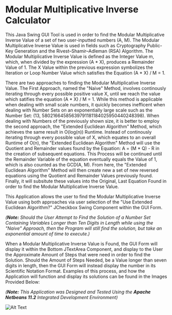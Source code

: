 # Modular Multiplicative Inverse Calculator
This Java Swing GUI Tool is used in order to find the Modular Multiplicative Inverse Value of a set of two user-inputted numbers (A, M). The Modular Multiplicative Inverse Value is used in fields such as Cryptography Public-Key Generation and the Rivest–Shamir–Adleman (RSA) Algorithm. The Modular Multiplicative Inverse Value is defined as the Integer Value m, which, when divided by the expression (A * X), produces a Remainder Value of 1. The X Value within the previous expression symbolizes the Iteration or Loop Number Value which satisfies the Equation (A * X) / M = 1.

There are two approaches to finding the Modular Multiplicative Inverse Value. The First Approach, named the "Naive" Method, involves continously iterating through every possible positive value X, until we reach the value which satifies the equation (A * X) / M = 1. While this method is applicable when dealing with small scale numbers, it quickly becomes inefficent when dealing with Number Sets on an exponentially large scale such as the Number Set: (13, 58021664585639791181184025950440248398). When dealing with Numbers of the previously shown size, it is better to employ the second approach, the "Extended Euclidean Algorithm" Method, which achieves the same result in O(log(n)) Runtime. Instead of continously iterating through every possible value of X, which equates to an overall Runtime of O(n), the "Extended Euclidean Algorithm" Method will use the Quotient and Remainder values found by the Equation: A = (M * Q) - R in the creation of subsequent equations. This Process will be continued until the Remainder Variable of the equation eventually equals the Value of 1, which is also counted as the GCD(A, M). From here, the "Extended Euclidean Algorithm" Method will then create new a set of new reversed equations using the Quotient and Remainder Values previously found. Finally, it will subsitute these values into the Original, Last Equation Found in order to find the Modular Multiplicative Inverse Value.

This Application allows the user to find the Modular Multiplicative Inverse Value using both approaches via user selection of the "Use Extended Euclidean Algorithm?" JCheckbox Swing Component within the GUI Form. 

*(**Note:** Should the User Attempt to Find the Solution of a Number Set Containing Variables Longer than Ten Digits in Length while using the "Naive" Approach, then the Program will still find the solution, but take an exponential amount of time to execute.)*

When a Modular Multiplicative Inverse Value is Found, the GUI Form will display it within the Bottom JTextArea Component, and display to the User the Approximate Amount of Steps that were need in order to find the Solution. Should the Amount of Steps Needed, be a Value longer than seven digits in length, then the GUI Form will instead display the number in its Scientific Notation Format. Examples of this process, and how the Application will function and display its solutions can be found in the Images Provided Below:

*(**Note:** This Application was Designed and Tested Using the **Apache Netbeans 11.2** Integrated Development Environment)*

![Alt Text](ModularMultiplicativeInverseCalculator/Screenshots/Screenshot_Initial.png)
